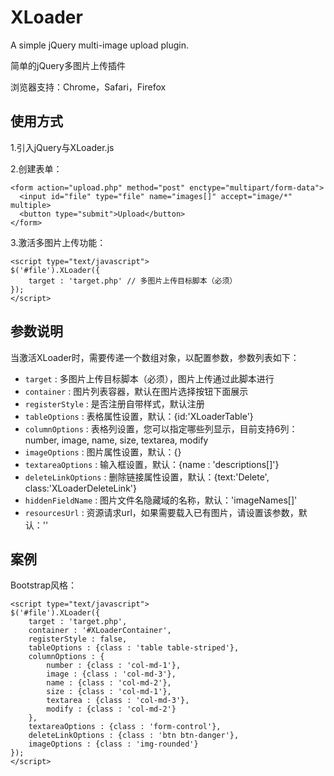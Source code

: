 XLoader
=======
A simple jQuery multi-image upload plugin.

简单的jQuery多图片上传插件

浏览器支持：Chrome，Safari，Firefox

使用方式
-------
1.引入jQuery与XLoader.js

2.创建表单：

    <form action="upload.php" method="post" enctype="multipart/form-data">
      <input id="file" type="file" name="images[]" accept="image/*" multiple>
      <button type="submit">Upload</button>
    </form>

3.激活多图片上传功能：

    <script type="text/javascript">
    $('#file').XLoader({
    	target : 'target.php' // 多图片上传目标脚本（必须）
    });
    </script>

参数说明
-------
当激活XLoader时，需要传递一个数组对象，以配置参数，参数列表如下：

* `target` : 多图片上传目标脚本（必须），图片上传通过此脚本进行
* `container` : 图片列表容器，默认在图片选择按钮下面展示
* `registerStyle` : 是否注册自带样式，默认注册
* `tableOptions` : 表格属性设置，默认：{id:'XLoaderTable'}
* `columnOptions` : 表格列设置，您可以指定哪些列显示，目前支持6列：number, image, name, size, textarea, modify
* `imageOptions` : 图片属性设置，默认：{}
* `textareaOptions` : 输入框设置，默认：{name : 'descriptions[]'}
* `deleteLinkOptions` : 删除链接属性设置，默认：{text:'Delete', class:'XLoaderDeleteLink'}
* `hiddenFieldName` : 图片文件名隐藏域的名称，默认：'imageNames[]'
* `resourcesUrl` : 资源请求url，如果需要载入已有图片，请设置该参数，默认：''

案例
-------
Bootstrap风格：

    <script type="text/javascript">
    $('#file').XLoader({
		target : 'target.php',
		container : '#XLoaderContainer',
		registerStyle : false,
		tableOptions : {class : 'table table-striped'},
		columnOptions : {
			number : {class : 'col-md-1'},
			image : {class : 'col-md-3'},
			name : {class : 'col-md-2'},
			size : {class : 'col-md-1'},
			textarea : {class : 'col-md-3'},
			modify : {class : 'col-md-2'}
		},
		textareaOptions : {class : 'form-control'},
		deleteLinkOptions : {class : 'btn btn-danger'},
		imageOptions : {class : 'img-rounded'}
	});
	</script>
	
